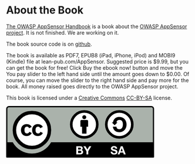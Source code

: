 # About the Book

[The OWASP AppSensor Handbook](https://leanpub.com/AppSensor) is a book about the [OWASP AppSensor project](https://www.owasp.org/index.php/OWASP_AppSensor_Project). It is not finished. We are working on it.

The book source code is on [github](https://github.com/OWASP/AppSensor-Handbook).

The book is available as PDF7, EPUB8 (iPad, iPhone, iPod) and MOBI9 (Kindle) file at lean-pub.com/AppSensor. Suggested price is $9.99, but you can get the book for free! Click Buy the ebook now! button and move the You pay slider to the left hand side until the amount goes down to $0.00. Of course, you can move the slider to the right hand side and pay more for the book. All money raised goes directly to the OWASP AppSensor project.

This book is licensed under a [Creative Commons](http://creativecommons.org/) [CC-BY-SA](http://creativecommons.org/licenses/by-sa/3.0/) license.


![](images/ccbysa.png)